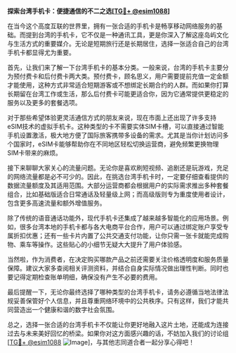 **探索台湾手机卡：便捷通信的不二之选[[TG💪+ @esim1088](https://t.me/s/esim1088)]**

在当今这个高度互联的世界里，拥有一张合适的手机卡是畅享移动网络服务的基础。而提到台湾的手机卡，它不仅是一种通讯工具，更是你深入了解这座岛屿文化与生活方式的重要媒介。无论是短期旅行还是长期居住，选择一张适合自己的台湾手机卡都显得尤为重要。

首先，让我们来了解一下台湾手机卡的基本分类。一般来说，台湾的手机卡主要分为预付费卡和后付费卡两大类。预付费卡，顾名思义，用户需要提前充值一定金额才能使用，这种方式非常适合短期游客或不想绑定长期合约的人群。而如果你打算长期留在台湾工作或生活，那么后付费卡可能更适合你，因为它通常提供更稳定的服务以及更多的套餐选项。

对于那些希望体验更灵活通信方式的朋友来说，现在市面上还出现了许多支持eSIM技术的虚拟手机卡。这种类型的卡不需要实体SIM卡槽，可以直接通过智能手机设置激活，极大地方便了国际旅客携带多设备的需求。尤其是当你计划访问多个国家时，eSIM卡能够帮助你在不同地区轻松切换运营商，避免频繁更换物理SIM卡带来的麻烦。

接下来聊聊大家关心的流量问题。无论你是喜欢刷短视频、追剧还是玩游戏，充足的网络流量都是必不可少的。因此，在挑选台湾手机卡时，一定要仔细查看提供的数据流量额度及其适用范围。大部分运营商都会根据用户的实际需求推出多种套餐组合，比如基础版适合日常通话及轻量级上网；而高级版则专为重度使用者设计，包含更多高速流量和额外增值服务。

除了传统的语音通话功能外，现代手机卡还集成了越来越多智能化的应用场景。例如，很多台湾本地的手机卡都与各大电商平台合作，用户可以通过绑定账户享受专属折扣优惠；还有一些卡片内置了公共交通支付功能，让你只需一张卡就能完成购物、乘车等操作。这些贴心的小细节无疑大大提升了用户体验感。

当然啦，作为消费者，在决定购买哪款产品之前还需要关注价格透明度和服务质量保障。建议大家多查阅相关评测资料，并结合自身实际情况做出理性判断。同时也要记得定期检查账单明细，确保没有产生不必要的费用。

最后提醒一下，无论你最终选择了哪种类型的台湾手机卡，请务必遵循当地法律法规妥善保管好个人信息，并且尊重网络环境中的公共秩序。只有这样，我们才能共同营造出一个健康和谐的数字社会氛围。

总之，选择一张合适的台湾手机卡不仅能让你更好地融入这片土地，还能成为连接过去与未来美好回忆的桥梁。如果你对这方面感兴趣的话，不妨加入我们的讨论组[[TG💪+ @esim1088](https://t.me/s/esim1088) ![Image](https://i.postimg.cc/4NQfJmqS/Snipaste-2025-05-13-00-14-12.png)]，与其他志同道合者一起分享心得吧！